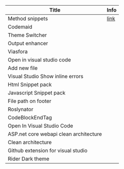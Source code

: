 | Title                                  | Info                                                                                       |
| -------------------------------------- | ------------------------------------------------------------------------------------------ |
| Method snippets                        | [link](https://marketplace.visualstudio.com/items?itemName=jsakamoto.CMethodsCodeSnippets) |
| Codemaid                               |                                                                                            |
| Theme Switcher                         |                                                                                            |
| Output enhancer                        |                                                                                            |
| Viasfora                               |                                                                                            |
| Open in visual studio code             |                                                                                            |
| Add new file                           |                                                                                            |
| Visual Studio Show inline errors       |                                                                                            |
| Html Snippet pack                      |                                                                                            |
| Javascript Snippet pack                |                                                                                            |
| File path on footer                    |                                                                                            |
| Roslynator                             |                                                                                            |
| CodeBlockEndTag                        |                                                                                            |
| Open In Visual Studio Code             |                                                                                            |
| ASP.net core webapi clean architecture |                                                                                            |
| Clean architecture                     |                                                                                            |
| Github extension for visual studio     |                                                                                            |
| Rider Dark theme                       |                                                                                            |

